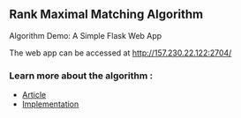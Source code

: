 ## Rank Maximal Matching Algorithm
Algorithm Demo: A Simple Flask Web App

The web app can be accessed at http://157.230.22.122:2704/
### Learn more about the algorithm :
* [Article](https://d1wqtxts1xzle7.cloudfront.net/43890109/Rank-maximal_matchings20160319-5330-17us31z-libre.pdf?1458398152=&response-content-disposition=inline%3B+filename%3DRank_maximal_matchings.pdf&Expires=1673263482&Signature=QWSV3VJZC2I8dPn9D5m~yNr3gHECtLyuRwMTPc9QxVBI5VdQ579hR-~wwF5bprXiCSolrHbsKAzrwTb3OG-lswHm42eLMnWvAUgyKzxVc7V9FTR2expMXWm-5Eaz7nnh-Q1TbaKSm42B0ujvTI5pIkUXYqJohvehO~VFlQHSIPT68IHjX8fNUaPhI5K00xGtCIemxP~eV5Mm-Vh1aTr9uCiGHWRd-jG1qGHfNtI1Kfy33rhqKal0jhvAy2KbuxsGXpWxhmzlVtpttqCDbvRj-9ogzaCB-y0XwSrPa5uSsbZ0bsKsPlpPe7nUnmxYXii5yOXiIcdicZ~o~Z8WZRSOuQ__&Key-Pair-Id=APKAJLOHF5GGSLRBV4ZA)
* [Implementation](https://github.com/OLAnetworkx/networkx/blob/rank-maximal-matching/networkx/algorithms/bipartite/rank_maximal_matching.py)
